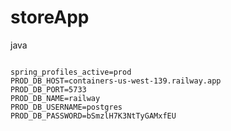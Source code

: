 # storeApp
 java




```properties

spring_profiles_active=prod
PROD_DB_HOST=containers-us-west-139.railway.app
PROD_DB_PORT=5733
PROD_DB_NAME=railway
PROD_DB_USERNAME=postgres
PROD_DB_PASSWORD=bSmzlH7K3NtTyGAMxfEU
```